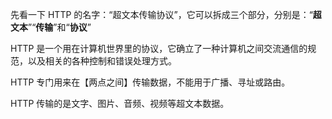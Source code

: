 先看一下 HTTP 的名字：“超文本传输协议”，它可以拆成三个部分，分别是：“**超文本**”“**传输**”和“**协议**”


HTTP 是一个用在计算机世界里的协议，它确立了一种计算机之间交流通信的规范，以及相关的各种控制和错误处理方式。

HTTP 专门用来在【两点之间】传输数据，不能用于广播、寻址或路由。

HTTP 传输的是文字、图片、音频、视频等超文本数据。